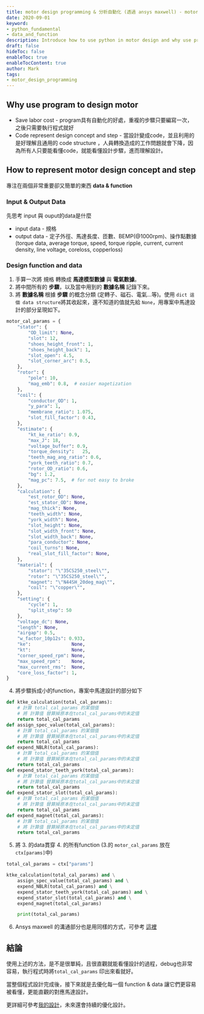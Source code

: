 ```yaml
---
title: motor design programming & 分析自動化 (透過 ansys maxwell) - motor design programming concept in python
date: 2020-09-01
keyword:
- python_fundamental
- data_and_function
description: Introduce how to use python in motor design and why use program to design motor。
draft: false
hideToc: false
enableToc: true
enableTocContent: true
author: Mark
tags:
- motor_design_programming
---
```


## Why use program to design motor

- Save labor cost - program具有自動化的好處，重複的步驟只要編寫一次，之後只需要執行程式就好
- Code represent design concept and step - 當設計變成code，並且利用的是好理解且通用的 code structure ，人員轉換造成的工作問題就會下降，因為所有人只要能看懂code，就能看懂設計步驟，進而理解設計。

## How to represent motor design concept and step

專注在兩個非常重要卻又簡單的東西 **data & function**

### Input & Output Data

先思考 input 與 ouput的data是什麼

- input data - 規格
- output data - 定子外徑、馬達長度、匝數、BEMP(@1000rpm)、操作點數據(torque data, average torque, speed, torque ripple, current, current density, line voltage, coreloss, copperloss)

### Design function and data

1. 手算一次將 規格 轉換成 **馬達模型數據** 與 **電氣數據**。
2. 將中間所有的 **步驟**，以及當中用到的 **數據名稱** 記錄下來。
3. 將 **數據名稱** 根據 **步驟** 的概念分類 (定轉子、磁石、電氣...等)。使用 `dict 這個 data structure`將其收起來，還不知道的值就先給 `None`，用專案中馬達設計的部分呈現如下。

```python
motor_cal_params = {
    "stator": {
        "OD_limit": None,
        "slot": 12,
        "shoes_height_front": 1,
        "shoes_height_back": 1,
        "slot_open": 4.5,
        "slot_corner_arc": 0.5,
    },
    "rotor": {
        "pole": 10,
        "mag_emb": 0.8,  # easier magetization
    },
    "coil": {
        "conductor_OD": 1,
        "y_para": 1,
        "membrane_ratio": 1.075,
        "slot_fill_factor": 0.43,
    },
    "estimate": {
        "kt_ke_ratio": 0.9,
        "max_J": 18,
        "voltage_buffer": 0.9,
        "torque_density":   25,
        "teeth_mag_ang_ratio": 0.6,
        "york_teeth_ratio": 0.7,
        "rotor_OD_ratio": 0.6,
        "bg": 1.2,
        "mag_pc": 7.5,  # for not easy to broke
    },
    "calculation": {
        "est_rotor_OD": None,
        "est_stator_OD": None,
        "mag_thick": None,
        "teeth_width": None,
        "york_width": None,
        "slot_height": None,
        "slot_width_front": None,
        "slot_width_back": None,
        "para_conductor": None,
        "coil_turns": None,
        "real_slot_fill_factor": None,
    },
    "material": {
        "stator": "\"35CS250_steel\"",
        "rotor": "\"35CS250_steel\"",
        "magnet": "\"N44SH_20deg_mag\"",
        "coil": "\"copper\"",
    },
    "setting": {
        "cycle": 1,
        "split_step": 50
    },
    "voltage_dc": None,
    "length": None,
    "airgap": 0.5,
    "w_factor_10p12s": 0.933,
    "ke":               None,
    "kt":               None,
    "corner_speed_rpm": None,
    "max_speed_rpm":    None,
    "max_current_rms":  None,
    "core_loss_factor": 1,
}
```

4. 將步驟拆成小的function，專案中馬達設計的部分如下

```python
def ktke_calculation(total_cal_params):
    # 計算 total_cal_params 的某個值
    # 將 計算值 替算掉原本在total_cal_params中的未定值
    return total_cal_params
def assign_spec_value(total_cal_params):
    # 計算 total_cal_params 的某個值
    # 將 計算值 替算掉原本在total_cal_params中的未定值
    return total_cal_params
def expend_NBLR(total_cal_params):
    # 計算 total_cal_params 的某個值
    # 將 計算值 替算掉原本在total_cal_params中的未定值
    return total_cal_params
def expend_stator_teeth_york(total_cal_params):
    # 計算 total_cal_params 的某個值
    # 將 計算值 替算掉原本在total_cal_params中的未定值
    return total_cal_params
def expend_stator_slot(total_cal_params):
    # 計算 total_cal_params 的某個值
    # 將 計算值 替算掉原本在total_cal_params中的未定值
    return total_cal_params
def expend_magnet(total_cal_params):
    # 計算 total_cal_params 的某個值
    # 將 計算值 替算掉原本在total_cal_params中的未定值
    return total_cal_params
```

5. 將 3. 的data貫穿 4. 的所有function (3.的 `motor_cal_params` 放在 `ctx[params]`中)

```python
total_cal_params = ctx["params"]

ktke_calculation(total_cal_params) and \
    assign_spec_value(total_cal_params) and \
    expend_NBLR(total_cal_params) and \
    expend_stator_teeth_york(total_cal_params) and \
    expend_stator_slot(total_cal_params) and \
    expend_magnet(total_cal_params)

    print(total_cal_params)

```

6. Ansys maxwell 的溝通部分也是用同樣的方式，可參考 [這裡](https://github.com/MarkWengSTR/ansys-maxwell-EM-design-online/tree/master/software)

## 結論

使用上述的方法，是不是很單純，且很直觀就能看懂設計的過程，debug也非常容易，執行程式時將`total_cal_params` 印出來看就好。

當整個程式設計完成後，接下來就是去優化每一個 function & data 讓它們更容易被看懂，更能直觀的對應馬達設計。

更詳細可參考[我的設計](https://github.com/MarkWengSTR/ansys-maxwell-EM-design-online/blob/master/run.py)，未來還會持續的優化設計。







